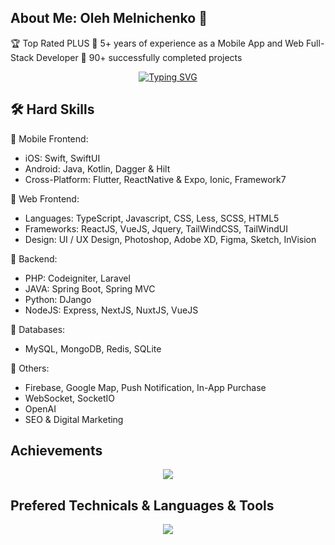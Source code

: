 ## About Me: Oleh Melnichenko 👋

🏆 Top Rated PLUS 
💪 5+ years of experience as a Mobile App and Web Full-Stack Developer
🚀 90+ successfully completed projects

<div align="center">
<a href="https://git.io/typing-svg"><img src="https://readme-typing-svg.demolab.com?font=Comic+Sans+MS&size=20&pause=1000&center=true&width=1024&lines=I+am+a+Full+Stack+Web+and+Mobile+Developer;Over+5+years+of+Experience+in+Web+and+Mobile." alt="Typing SVG" /></a>
</div>

## 🛠 Hard Skills
🚀 Mobile Frontend: 
- iOS:  Swift, SwiftUI
- Android: Java, Kotlin, Dagger & Hilt
- Cross-Platform: Flutter, ReactNative & Expo, Ionic, Framework7

🚀 Web Frontend: 
- Languages: TypeScript, Javascript, CSS, Less, SCSS, HTML5
- Frameworks: ReactJS, VueJS, Jquery, TailWindCSS, TailWindUI
- Design: UI / UX Design, Photoshop, Adobe XD, Figma, Sketch, InVision 

🚀 Backend:
- PHP: Codeigniter, Laravel
- JAVA: Spring Boot, Spring MVC
- Python: DJango
- NodeJS: Express, NextJS, NuxtJS, VueJS

🚀 Databases:
- MySQL, MongoDB, Redis, SQLite

🚀 Others:
- Firebase, Google Map, Push Notification, In-App Purchase
- WebSocket, SocketIO
- OpenAI
- SEO & Digital Marketing

## Achievements
<p align="center">
  <img alig src="https://github-profile-trophy.vercel.app/?username=elitesuper&column=7" />
</p>

## Prefered Technicals & Languages & Tools
<p align="center">
  <a href="https://skillicons.dev">
    <img src="https://skillicons.dev/icons?i=html,js,ts,css,sass,php,py,react,redux,nextjs,nuxtjs,angular,vue,nodejs,webpack,django,flask,laravel,wordpress,bootstrap,tailwind,jquery,mongodb,mysql,postgres,sqlite,md,nginx,powershell,prisma,vscode,atom,androidstudio,git,github,linux,svg,unity,vercel,heroku,aws,rust,solidity" />
  </a>
</p>
<br><br>

